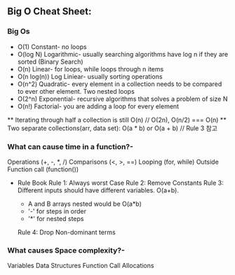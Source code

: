## Big O Cheat Sheet:

### Big Os

- O(1) Constant- no loops
- O(log N) Logarithmic- usually searching algorithms have log n if they are sorted (Binary Search)
- O(n) Linear- for loops, while loops through n items
- O(n log(n)) Log Liniear- usually sorting operations
- O(n^2) Quadratic- every element in a collection needs to be compared to ever other element. Two
  nested loops
- O(2^n) Exponential- recursive algorithms that solves a problem of size N
- O(n!) Factorial- you are adding a loop for every element

** Iterating through half a collection is still O(n) // O(2n), O(n/2) === O(n)
** Two separate collections(arr, data set): O(a \* b) or O(a + b) // Rule 3 참고

### What can cause time in a function?-

Operations (+, -, \*, /)
Comparisons (<, >, ==)
Looping (for, while)
Outside Function call (function())

- Rule Book
  Rule 1: Always worst Case
  Rule 2: Remove Constants
  Rule 3: Different inputs should have different variables. O(a+b).

  - A and B arrays nested would be O(a\*b)
  - '-' for steps in order
  - '\*' for nested steps

  Rule 4: Drop Non-dominant terms

### What causes Space complexity?-

Variables
Data Structures
Function Call
Allocations
